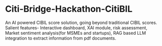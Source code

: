 # Citi-Bridge-Hackathon-CitiBIL
An AI powered CIBIL score solution, going beyond traditional CIBIL scores. Salient features- Interactive dashboard, XAI module, risk assessment, Market sentiment analysis(for MSMEs and startups), RAG based LLM integration to extract information from pdf documents.
